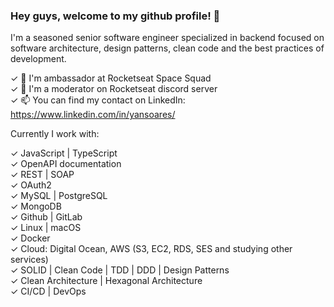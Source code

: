 ### Hey guys, welcome to my github profile! 👋

I'm a seasoned senior software engineer specialized in backend focused on software architecture, design patterns, clean code and the best practices of development.

✓ 🔭 I'm ambassador at Rocketseat Space Squad 
<br />
✓ 🔭 I'm a moderator on Rocketseat discord server
<br />
✓ 📫 You can find my contact on LinkedIn: https://www.linkedin.com/in/yansoares/
<br />

Currently I work with:

✓ JavaScript | TypeScript
<br />
✓ OpenAPI documentation
<br />
✓ REST | SOAP
<br />
✓ OAuth2
<br />
✓ MySQL | PostgreSQL
<br />
✓ MongoDB
<br />
✓ Github | GitLab
<br />
✓ Linux | macOS
<br />
✓ Docker
<br />
✓ Cloud: Digital Ocean, AWS (S3, EC2, RDS, SES and studying other services)
<br />
✓ SOLID | Clean Code | TDD | DDD | Design Patterns
<br />
✓ Clean Architecture | Hexagonal Architecture
<br />
✓ CI/CD | DevOps
<br />
